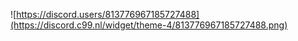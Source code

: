  
![https://discord.users/813776967185727488](https://discord.c99.nl/widget/theme-4/813776967185727488.png)


